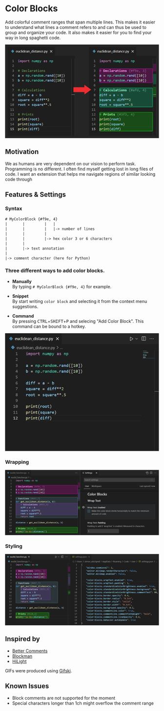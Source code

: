# Color Blocks

Add colorful comment ranges that span multiple lines. This makes it easier to understand what lines a comment refers to and can thus be used to group and organize your code. It also makes it easier for you to find your way in long spaghetti code.

![feature X](/media/basic_example.png)

## Motivation

We as humans are very dependent on our vision to perform task. Programming is no different. I often find myself getting lost in long files of code. I want an extension that helps me navigate regions of similar looking code through

## Features & Settings

### Syntax

```
# MyColorBlock {#f9e, 4}
|       |         |   |
|       |         |   |-> number of lines
|       |         |
|       |         |-> hex color 3 or 6 characters
|       |
|       |-> text annotation
|
|-> comment character (here for Python)
```

### Three different ways to add color blocks.

* **Manually**  
  By typing `# MyColorBlock {#f9e, 4}` for example.

* **Snippet**  
  By start writing `color block` and selecting it from the context menu suggestions.

* **Command**  
  By pressing <kbd>CTRL</kbd>+<kbd>SHIFT</kbd>+<kbd>P</kbd> and selecing "Add Color Block". This command can be bound to a hotkey.

![feature X](/media/how_to_add_blocks.gif)

### Wrapping

![feature X](/media/wrapping.gif)

### Styling

![feature X](/media/style_settings.gif)

## Inspired by

* [Better Comments](https://marketplace.visualstudio.com/items?itemName=aaron-bond.better-comments)
* [Blockman](https://marketplace.visualstudio.com/items?itemName=leodevbro.blockman)
* [HiLight](https://marketplace.visualstudio.com/items?itemName=f0lio.hilight)

GIFs were produced using [Gifski](https://gif.ski/).

## Known Issues

* Block comments are not supported for the moment
* Special characters longer than 1ch might overflow the comment range